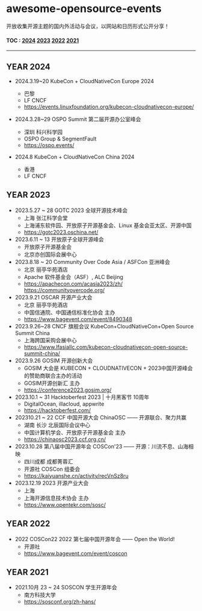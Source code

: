# awesome-opensource-events
开放收集开源主题的国内外活动与会议，以网站和日历形式公开分享！


#### **TOC :**   [2024](#year-2024)   [2023](#year-2023)    [2022](#year-2022)   [2021](#year-2021) 
----


## YEAR 2024


- 2024.3.19~20 KubeCon + CloudNativeCon Europe 2024
    - 巴黎
    - LF CNCF
    - https://events.linuxfoundation.org/kubecon-cloudnativecon-europe/

- 2024.3.28~29 OSPO Summit 第二届开源办公室峰会
    - 深圳 科兴科学园
    - OSPO Group & SegmentFault
    - https://ospo.events/
 
- 2024.8  KubeCon + CloudNativeCon China 2024
    - 香港 
    - LF CNCF 


## YEAR 2023

- 2023.5.27 ~ 28 GOTC 2023 全球开源技术峰会 
    - 上海 张江科学会堂
    - 上海浦东软件园、开放原子开源基金会、Linux 基金会亚太区、开源中国
    - https://gotc2023.oschina.net/ 
- 2023.6.11 ~ 13 开放原子全球开源峰会 
    - 开放原子开源基金会 
    - 北京亦创国际会展中心 
- 2023.8.18 ~ 20 Community Over Code Asia  / ASFCon 亚洲峰会 
    - 北京 丽亭华苑酒店
    - Apache 软件基金会（ASF）, ALC Beijing
    - https://apachecon.com/acasia2023/zh/   https://communityovercode.org/ 
- 2023.9.21 OSCAR 开源产业大会
    - 北京 丽亭华苑酒店
    - 中国信通院、中国通信标准化协会 主办
    - https://www.bagevent.com/event/8490348 
- 2023.9.26~28 CNCF 旗舰会议 KubeCon+CloudNativeCon+Open Source Summit China
    - 上海跨国采购会展中心
    - https://www.lfasiallc.com/kubecon-cloudnativecon-open-source-summit-china/
- 2023.9.26 GOSIM 开源创新大会
    - GOSIM 大会是 KUBECON + CLOUDNATIVECON + 2023中国开源峰会的赞助商联合主办的活动
    - GOSIM开源创新汇 主办
    - https://conference2023.gosim.org/
- 2023.10.1 ~ 31 Hacktoberfest 2023 | 十月黑客节 10周年
    - DigitalOcean, illacloud, appwrite
    - https://hacktoberfest.com/
- 202310.21 ~ 22 CCF 中国开源大会 ChinaOSC —— 开源联合、聚力共赢
    - 湖南 长沙 北辰国际会议中心
    - 中国计算机学会、开放原子开源基金会 主办
    - https://chinaosc2023.ccf.org.cn/ 
- 2023.10.28 第八届中国开源年会 COSCon'23 —— 开源：川流不息、山海相映
    - 四川成都 成都菁蓉汇
    - 开源社 COSCon 组委会
    - https://kaiyuanshe.cn/activity/recVnSz8ru
- 2023.12.19 2023 开源产业大会 
    - 上海
    - 上海开源信息技术协会 主办
    - https://www.opentekr.com/sosc/ 

## YEAR 2022
- 2022 COSCon22 2022 第七届中国开源年会 —— Open the World! 
    - 开源社 
    - https://www.bagevent.com/event/coscon


## YEAR 2021
- 2021.10月 23 ~ 24 SOSCON 学生开源年会 
    - 南方科技大学
    - https://sosconf.org/zh-hans/
 
  
